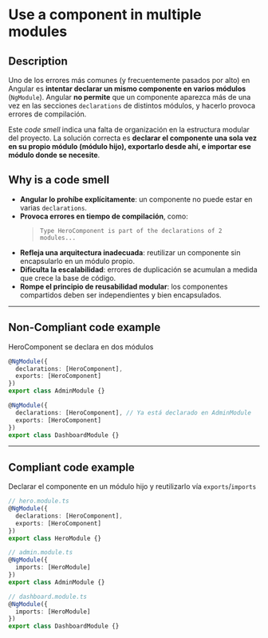 # Use a component in multiple modules

## Description

Uno de los errores más comunes (y frecuentemente pasados por alto) en Angular es **intentar declarar un mismo componente en varios módulos** (`NgModule`). Angular **no permite** que un componente aparezca más de una vez en las secciones `declarations` de distintos módulos, y hacerlo provoca errores de compilación.

Este *code smell* indica una falta de organización en la estructura modular del proyecto. La solución correcta es **declarar el componente una sola vez en su propio módulo (módulo hijo), exportarlo desde ahí, e importar ese módulo donde se necesite**.


## Why is a code smell

* **Angular lo prohíbe explícitamente**: un componente no puede estar en varias `declarations`.
* **Provoca errores en tiempo de compilación**, como:
  > `Type HeroComponent is part of the declarations of 2 modules...`
* **Refleja una arquitectura inadecuada**: reutilizar un componente sin encapsularlo en un módulo propio.
* **Dificulta la escalabilidad**: errores de duplicación se acumulan a medida que crece la base de código.
* **Rompe el principio de reusabilidad modular**: los componentes compartidos deben ser independientes y bien encapsulados.

---

## Non-Compliant code example

HeroComponent se declara en dos módulos

```ts
@NgModule({
  declarations: [HeroComponent],
  exports: [HeroComponent]
})
export class AdminModule {}
```

```ts
@NgModule({
  declarations: [HeroComponent], // Ya está declarado en AdminModule
  exports: [HeroComponent]
})
export class DashboardModule {}
```

---

## Compliant code example

Declarar el componente en un módulo hijo y reutilizarlo vía `exports`/`imports`

```ts
// hero.module.ts
@NgModule({
  declarations: [HeroComponent],
  exports: [HeroComponent]
})
export class HeroModule {}
```

```ts
// admin.module.ts
@NgModule({
  imports: [HeroModule]
})
export class AdminModule {}
```

```ts
// dashboard.module.ts
@NgModule({
  imports: [HeroModule]
})
export class DashboardModule {}
```

[source]: https://www.tatvasoft.com/outsourcing/2021/07/top-angular-developer-pitfalls.html
